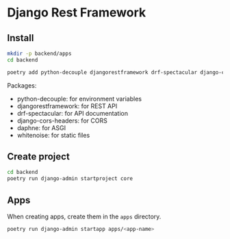 # Django Rest Framework

## Install

```bash
mkdir -p backend/apps
cd backend
```

```bash
poetry add python-decouple djangorestframework drf-spectacular django-cors-headers daphne whitenoise
```

Packages:

- python-decouple: for environment variables
- djangorestframework: for REST API
- drf-spectacular: for API documentation
- django-cors-headers: for CORS
- daphne: for ASGI
- whitenoise: for static files

## Create project

```bash
cd backend
poetry run django-admin startproject core
```

## Apps

When creating apps, create them in the `apps` directory.

```bash
poetry run django-admin startapp apps/<app-name>
```
